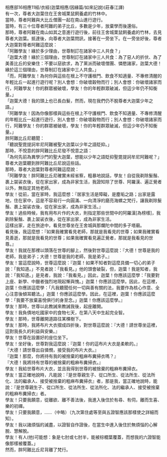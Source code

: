 相應部16相應11經/衣經(迦葉相應/因緣篇/如來記說)(莊春江譯)  
有一次，尊者大迦葉住在王舍城栗鼠飼養處的竹林中。  
當時，尊者阿難與大比丘僧團一起在南山進行遊行。  
當時，有三十位尊者阿難的弟子比丘，多數是少年，放棄學而後還俗。  
那時，尊者阿難在南山如其之意進行遊行後，前往王舍城栗鼠飼養處的竹林，去見尊者大迦葉。抵達後，向尊者大迦葉問訊，接著在一旁坐下。在一旁坐好後，尊者大迦葉對尊者阿難這麼說：  
「阿難學友！緣於多少理由，世尊制訂在諸家中三人共食？」  
「迦葉大德！緣於三個理由，世尊制訂在諸家中三人共食：為了惡人的折伏、為了美善比丘的安樂住：不要以惡欲求，為了黨派而破壞僧團、憐愍諸家，迦葉大德！緣於這三個理由，世尊制訂在諸家中三人共食。」  
「而，阿難學友！為何你與這些在根上不守護根門、飲食不知適量、不專修清醒的年輕比丘一起進行遊行呢？別人會想：你破壞穀物而行；別人會想：你破壞諸家而行，阿難學友！你的群眾被破壞，學友！你的年輕群眾破滅，但這少年仍不知衡量。」  
「迦葉大德！我的頭上也已長白髮，然而，現在我們仍不脫尊者大迦葉少年之語。」  
「阿難學友！因為你像那樣與這些在根上不守護根門、飲食不知適量、不專修清醒的年輕比丘一起進行遊行，別人會想：你破壞穀物而行；別人會想：你破壞諸家而行，阿難學友！你的群眾被破壞，學友！你的年輕群眾破滅，但這少年仍不知衡量。」  
胖阿難比丘尼聽聞：  
「聽說聖毘提訶牟尼阿難被聖大迦葉以少年之語貶抑。」  
那時，不悅意的胖阿難比丘尼發不悅意之語：  
「為何先前為異學沙門的聖大迦葉，想能以少年之語貶抑聖毘提訶牟尼阿難呢？」  
尊者大迦葉聽到胖阿難比丘尼說這些話。  
那時，尊者大迦葉對尊者阿難這麼說：  
「阿難學友！胖阿難比丘尼確實未經省察，粗暴地說話，學友！自從我剃除髮鬚、裹上袈裟衣後，從在家出家，成為非家生活，我證知除了世尊、阿羅漢、遍正覺者以外，無指定其他老師。  
學友！從前，當在家時，我這麼想：『居家生活是障礙，是塵垢之路；出家是露地，住在家中，這是不容易行一向圓滿、一向清淨的磨亮海螺之梵行，讓我剃除髮鬚、裹上袈裟衣後，從在家出家，成為非家生活。』  
學友！過些時候，我有用布片作的大衣，則指定那些世間中的阿羅漢[為榜樣]，我剃除髮鬚、裹上袈裟衣後，從在家出家，成為非家生活。  
這樣出家，走在旅途中，看見世尊坐在王舍城與那爛陀中間的多子塔廟。  
看見後，我這麼想：『如果我確實看見老師，那就是我看見的世尊；如果我確實看見善逝，那就是我看見的世尊；如果我確實看見遍正覺者，那就是我看見的世尊。』  
學友！我就在那裡以頭落在世尊的腳上，然後對世尊這麼說：『大德！世尊是我的老師，我是弟子；大德！世尊是我的老師，我是弟子。』  
學友！當這麼說時，世尊這麼說：『迦葉！如果不知者對這麼具備一切心的弟子說：「我知道。」不見者說：「我看見。」他的頭會破裂，但，迦葉！我是知者，我說：「我知道。」是見者，我說：「我看見。」因此，迦葉！你應該這麼學：「我要對上座、新學、中臘者強烈地現起慚與愧。」迦葉！你應該這麼學。因此，在這裡，迦葉！你應該這麼學：「凡我聽聞任何一切與善有關的法，我要作為核心作意、全心注意後傾耳聽法。」迦葉！你應該這麼學。因此，在這裡，迦葉！你應該這麼學：「我要不放棄喜悅俱行的身至念。」迦葉！你應該這麼學。』  
學友！那時，世尊以此教誡來教誡我後，起座離開。  
學友！我負債地吃國家中的食物七天，在第八天中生起完全智。  
學友！那時，世尊離開道路往某棵樹下。  
學友！那時，我將布片大衣摺成四折後，對世尊這麼說：『大德！請世尊坐這裡，這對我長久的利益與安樂。』  
學友！世尊在設置好的座位坐下。  
學友！坐好後，世尊對我這麼說：『迦葉！你的這布片大衣是柔軟的。』  
『大德！請世尊出自憐憫，接受我的布片大衣。』  
『迦葉！那麼，你將持有我的被捨棄的粗麻布糞掃衣嗎？』  
『大德！我將持有世尊的被捨棄的粗麻布糞掃衣。』  
學友！我給世尊布片大衣，並且我得到世尊的被捨棄的粗麻布糞掃衣。  
學友！當正確地說時，凡能說：『是世尊親生子、從口所生、從法所生、從法所化、法的繼承人、接受被捨棄的粗麻布糞掃衣』者，那是我，當正確地說時，能說：『是世尊親生子、從口所生、從法所生、從法所化、法的繼承人、接受被捨棄的粗麻布糞掃衣』者。  
學友！只要我願意，從離欲、離不善法後，我進入後住於有尋、有伺，離而生喜、樂的初禪。  
學友！只要我願意，……（中略）（九次第住處等至與五證智應該那樣使之詳細而知）。  
學友！我以諸煩惱的滅盡，以證智自作證後，在當生中進入後住於無煩惱的心解脫、慧解脫。  
學友！有人(他)可能想：象是七肘或七肘半，能被棕櫚葉覆蓋，而想我的六證智能像那樣被覆蓋。」  
然而，胖阿難比丘尼背離了梵行。  
  
  
